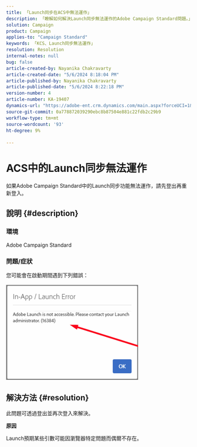 ```yaml
---
title: 「Launch同步在ACS中無法運作」
description: 「瞭解如何解決Launch同步無法運作的Adobe Campaign Standard問題。」
solution: Campaign
product: Campaign
applies-to: "Campaign Standard"
keywords: 「KCS、Launch同步無法運作」
resolution: Resolution
internal-notes: null
bug: false
article-created-by: Nayanika Chakravarty
article-created-date: "5/6/2024 8:18:04 PM"
article-published-by: Nayanika Chakravarty
article-published-date: "5/6/2024 8:22:18 PM"
version-number: 4
article-number: KA-19407
dynamics-url: "https://adobe-ent.crm.dynamics.com/main.aspx?forceUCI=1&pagetype=entityrecord&etn=knowledgearticle&id=cc7d16b9-e50b-ef11-9f8a-6045bd0065b6"
source-git-commit: 0a778872039290ebc8b87504e881c22fdb2c29b9
workflow-type: tm+mt
source-wordcount: '93'
ht-degree: 9%

---
```


# ACS中的Launch同步無法運作


如果Adobe Campaign Standard中的Launch同步功能無法運作，請先登出再重新登入。

## 說明 {#description}


### <b>環境</b>

Adobe Campaign Standard

### <b>問題/症狀</b>

您可能會在啟動期間遇到下列錯誤：
<br><br>![](assets/___cd7d16b9-e50b-ef11-9f8a-6045bd0065b6___.png)<br>

## 解決方法 {#resolution}


此問題可透過登出並再次登入來解決。

<b>原因</b>

Launch預期某些引數可能因瀏覽器特定問題而偶爾不存在。
